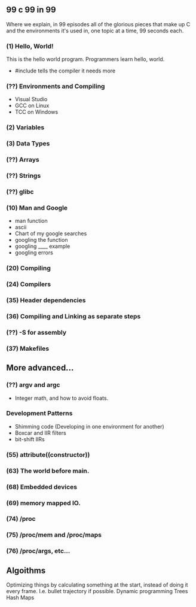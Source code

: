 ## 99 c 99 in 99

Where we explain, in 99 episodes all of the glorious pieces that make up C and the environments it's used in, one topic at a time, 99 seconds each.

### (1) Hello, World!

This is the hello world program.  Programmers learn hello, world.
 * #include tells the compiler it needs more 

### (??) Environments and Compiling
 * Visual Studio
 * GCC on Linux
 * TCC on Windows


### (2) Variables

### (3) Data Types

### (??) Arrays

### (??) Strings

### (??) glibc

### (10) Man and Google
 * man function
 * ascii
 * Chart of my google searches
 * googling the function
 * googling ____ example
 * googling errors

### (20) Compiling

### (24) Compilers

### (35) Header dependencies

### (36) Compiling and Linking as separate steps

### (??) -S for assembly

### (37) Makefiles

## More advanced...

### (??) argv and argc

 * Integer math, and how to avoid floats.

### Development Patterns
 * Shimming code (Developing in one environment for another)
 * Boxcar and IIR filters
 * bit-shift IIRs

### (55) __attribute__((constructor))

### (63) The world before main.

### (68) Embedded devices

### (69) memory mapped IO.


### (74) /proc

### (75) /proc/mem and /proc/maps

### (76) /proc/args, etc...


## Algoithms
Optimizing things by calculating something at the start, instead of doing it every frame.  I.e. bullet trajectory if possible.
Dynamic programming
Trees
Hash Maps

